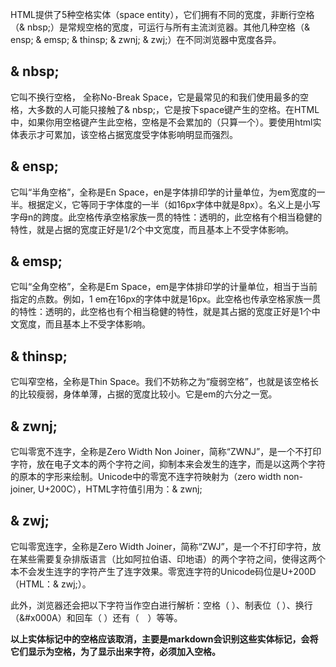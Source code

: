 HTML提供了5种空格实体（space entity），它们拥有不同的宽度，非断行空格（& nbsp;）是常规空格的宽度，可运行与所有主流浏览器。其他几种空格（& ensp; & emsp; & thinsp; & zwnj;  & zwj;）在不同浏览器中宽度各异。

## & nbsp;

它叫不换行空格， 全称No-Break Space，它是最常见的和我们使用最多的空格，大多数的人可能只接触了& nbsp;，它是按下space键产生的空格。在HTML中，如果你用空格键产生此空格，空格是不会累加的（只算一个）。要使用html实体表示才可累加，该空格占据宽度受字体影响明显而强烈。

## & ensp;

它叫“半角空格”，全称是En Space，en是字体排印学的计量单位，为em宽度的一半。根据定义，它等同于字体度的一半（如16px字体中就是8px）。名义上是小写字母n的跨度。此空格传承空格家族一贯的特性：透明的，此空格有个相当稳健的特性，就是占据的宽度正好是1/2个中文宽度，而且基本上不受字体影响。

## & emsp;

它叫“全角空格”，全称是Em Space，em是字体排印学的计量单位，相当于当前指定的点数。例如，1 em在16px的字体中就是16px。此空格也传承空格家族一贯的特性：透明的，此空格也有个相当稳健的特性，就是其占据的宽度正好是1个中文宽度，而且基本上不受字体影响。

## & thinsp;

它叫窄空格，全称是Thin Space。我们不妨称之为“瘦弱空格”，也就是该空格长的比较瘦弱，身体单薄，占据的宽度比较小。它是em的六分之一宽。

## & zwnj;

它叫零宽不连字，全称是Zero Width Non Joiner，简称“ZWNJ”，是一个不打印字符，放在电子文本的两个字符之间，抑制本来会发生的连字，而是以这两个字符的原本的字形来绘制。Unicode中的零宽不连字符映射为（zero width non-joiner, U+200C），HTML字符值引用为：& zwnj;

## & zwj;

它叫零宽连字，全称是Zero Width Joiner，简称“ZWJ”，是一个不打印字符，放在某些需要复杂排版语言（比如阿拉伯语、印地语）的两个字符之间，使得这两个本不会发生连字的字符产生了连字效果。零宽连字符的Unicode码位是U+200D（HTML：& zwj;）。

此外，浏览器还会把以下字符当作空白进行解析：空格（&#x0020;）、制表位（&#x0009;）、换行（&#x000A）和回车（&#x000D;）还有（&#12288;）等等。



**以上实体标记中的空格应该取消，主要是markdown会识别这些实体标记，会将它们显示为空格，为了显示出来字符，必须加入空格。**